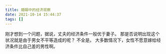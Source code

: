```yaml
---
title: 婚姻中的经济观察
date: 2021-10-14 15:44:37
tags: []
---
```

刚才想到一个问题，据说，丈夫的经济条件一般优于妻子。
那是否说明出现这个状况就是由于男女不平等造成的呢？
不全是。
大多数情况下，女性不愿意嫁给经济条件比自己差的男性啊。
